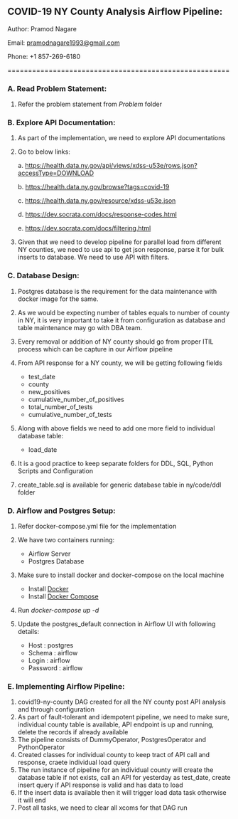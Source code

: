 ## COVID-19 NY County Analysis Airflow Pipeline:

Author: Pramod Nagare

Email: pramodnagare1993@gmail.com 

Phone: +1 857-269-6180

======================================================

### A. Read Problem Statement:
1. Refer the problem statement from <i>Problem</i> folder

### B. Explore API Documentation:
1. As part of the implementation, we need to explore API documentations
2. Go to below links: 

    a. https://health.data.ny.gov/api/views/xdss-u53e/rows.json?accessType=DOWNLOAD
    
    b. https://health.data.ny.gov/browse?tags=covid-19
    
    c. https://health.data.ny.gov/resource/xdss-u53e.json 
    
    d. https://dev.socrata.com/docs/response-codes.html 
    
    e. https://dev.socrata.com/docs/filtering.html 
    
 3. Given that we need to develop pipeline for parallel load from different NY counties, we need to use api to get json response, parse it for bulk inserts to database. We need to use API with filters.
 
 ### C. Database Design:
 1. Postgres database is the requirement for the data maintenance with docker image for the same.
 2. As we would be expecting number of tables equals to number of county in NY, it is very important to take it from configuration as database and table maintenance may go with DBA team.
 3. Every removal or addition of NY county should go from proper ITIL process which can be capture in our Airflow pipeline
 4. From API response for a NY county, we will be getting following fields
 
    * test_date
    * county
    * new_positives
    * cumulative_number_of_positives
    * total_number_of_tests
    * cumulative_number_of_tests
    
 5. Along with above fields we need to add one more field to individual database table:
    * load_date
    
 6. It is a good practice to keep separate folders for DDL, SQL, Python Scripts and Configuration
 
 7. create_table.sql is available for generic database table in ny/code/ddl folder
 
 ### D. Airflow and Postgres Setup:
 1. Refer docker-compose.yml file for the implementation
 2. We have two containers running:
    * Airflow Server
    * Postgres Database
 3. Make sure to install docker and docker-compose on the local machine
    - Install [Docker](https://www.docker.com/)
    - Install [Docker Compose](https://docs.docker.com/compose/install/)
 
 4. Run <i>docker-compose up -d </i> 
 5. Update the postgres_default connection in Airflow UI with following details:
    * Host : postgres
    * Schema : airflow
    * Login : airflow
    * Password : airflow
 
 
### E. Implementing Airflow Pipeline:
1. covid19-ny-county DAG created for all the NY county post API analysis and through configuration
2. As part of fault-tolerant and idempotent pipeline, we need to make sure, individual county table is available, API endpoint is up and running, delete the records if already available
3. The pipeline consists of DummyOperator, PostgresOperator and PythonOperator
4. Created classes for individual county to keep tract of API call and response, craete individual load query
5. The run instance of pipeline for an individual county will create the database table if not exists, call an API for yesterday as test_date, create insert query if API response is valid and has data to load
6. If the insert data is available then it will trigger load data task otherwise it will end
7. Post all tasks, we need to clear all xcoms for that DAG run
